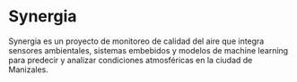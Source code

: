 # Synergia
Synergia es un proyecto de monitoreo de calidad del aire que integra sensores ambientales, sistemas embebidos y modelos de machine learning para predecir y analizar condiciones atmosféricas en la ciudad de Manizales.
